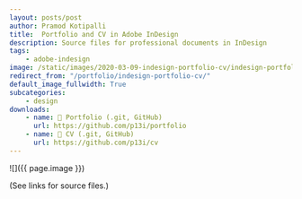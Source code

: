 ```yaml
---
layout: posts/post
author: Pramod Kotipalli
title:  Portfolio and CV in Adobe InDesign
description: Source files for professional documents in InDesign
tags:
    - adobe-indesign
image: /static/images/2020-03-09-indesign-portfolio-cv/indesign-portfolio-cv-thumbnail.png
redirect_from: "/portfolio/indesign-portfolio-cv/"
default_image_fullwidth: True
subcategories:
    - design
downloads:
    - name: 💾 Portfolio (.git, GitHub)
      url: https://github.com/p13i/portfolio
    - name: 💾 CV (.git, GitHub)
      url: https://github.com/p13i/cv
---
```


![]({{ page.image }})

(See links for source files.)

